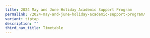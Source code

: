 ```yaml
---
title: 2024 May and June Holiday Academic Support Program
permalink: /2024-may-and-june-holiday-academic-support-program/
variant: tiptap
description: ""
third_nav_title: Timetable
---
```

